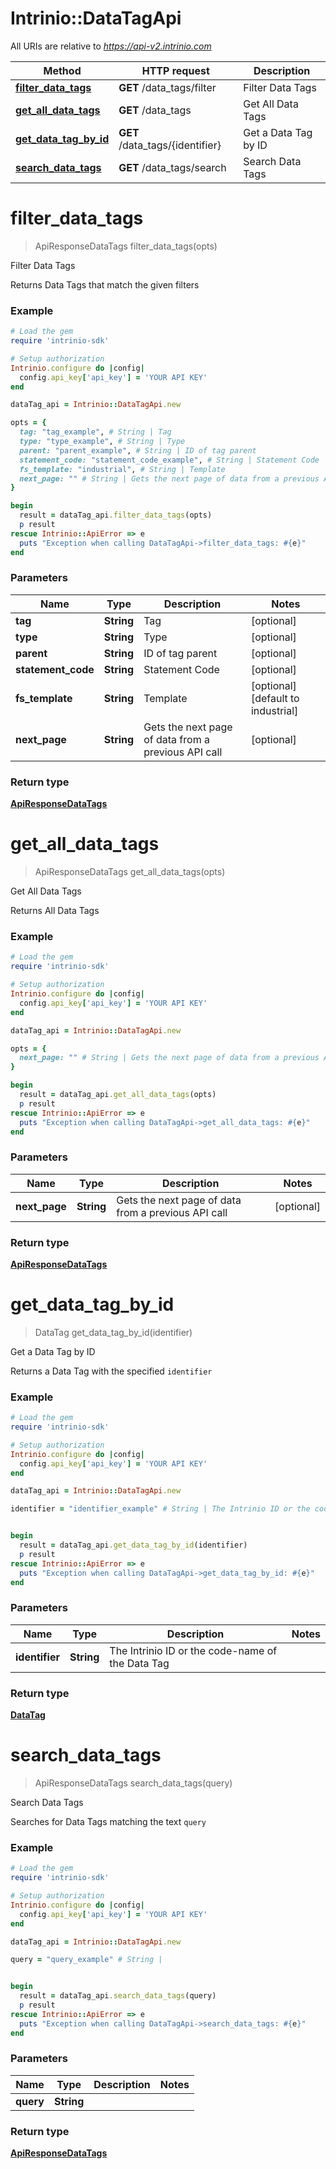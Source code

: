 # Intrinio::DataTagApi

All URIs are relative to *https://api-v2.intrinio.com*

Method | HTTP request | Description
------------- | ------------- | -------------
[**filter_data_tags**](DataTagApi.md#filter_data_tags) | **GET** /data_tags/filter | Filter Data Tags
[**get_all_data_tags**](DataTagApi.md#get_all_data_tags) | **GET** /data_tags | Get All Data Tags
[**get_data_tag_by_id**](DataTagApi.md#get_data_tag_by_id) | **GET** /data_tags/{identifier} | Get a Data Tag by ID
[**search_data_tags**](DataTagApi.md#search_data_tags) | **GET** /data_tags/search | Search Data Tags


# **filter_data_tags**
> ApiResponseDataTags filter_data_tags(opts)

Filter Data Tags

Returns Data Tags that match the given filters

### Example
```ruby
# Load the gem
require 'intrinio-sdk'

# Setup authorization
Intrinio.configure do |config|
  config.api_key['api_key'] = 'YOUR API KEY'
end

dataTag_api = Intrinio::DataTagApi.new

opts = { 
  tag: "tag_example", # String | Tag
  type: "type_example", # String | Type
  parent: "parent_example", # String | ID of tag parent
  statement_code: "statement_code_example", # String | Statement Code
  fs_template: "industrial", # String | Template
  next_page: "" # String | Gets the next page of data from a previous API call
}

begin
  result = dataTag_api.filter_data_tags(opts)
  p result
rescue Intrinio::ApiError => e
  puts "Exception when calling DataTagApi->filter_data_tags: #{e}"
end
```

### Parameters

Name | Type | Description  | Notes
------------- | ------------- | ------------- | -------------
 **tag** | **String**| Tag | [optional] 
 **type** | **String**| Type | [optional] 
 **parent** | **String**| ID of tag parent | [optional] 
 **statement_code** | **String**| Statement Code | [optional] 
 **fs_template** | **String**| Template | [optional] [default to industrial]
 **next_page** | **String**| Gets the next page of data from a previous API call | [optional] 

### Return type

[**ApiResponseDataTags**](ApiResponseDataTags.md)

# **get_all_data_tags**
> ApiResponseDataTags get_all_data_tags(opts)

Get All Data Tags

Returns All Data Tags

### Example
```ruby
# Load the gem
require 'intrinio-sdk'

# Setup authorization
Intrinio.configure do |config|
  config.api_key['api_key'] = 'YOUR API KEY'
end

dataTag_api = Intrinio::DataTagApi.new

opts = { 
  next_page: "" # String | Gets the next page of data from a previous API call
}

begin
  result = dataTag_api.get_all_data_tags(opts)
  p result
rescue Intrinio::ApiError => e
  puts "Exception when calling DataTagApi->get_all_data_tags: #{e}"
end
```

### Parameters

Name | Type | Description  | Notes
------------- | ------------- | ------------- | -------------
 **next_page** | **String**| Gets the next page of data from a previous API call | [optional] 

### Return type

[**ApiResponseDataTags**](ApiResponseDataTags.md)

# **get_data_tag_by_id**
> DataTag get_data_tag_by_id(identifier)

Get a Data Tag by ID

Returns a Data Tag with the specified `identifier`

### Example
```ruby
# Load the gem
require 'intrinio-sdk'

# Setup authorization
Intrinio.configure do |config|
  config.api_key['api_key'] = 'YOUR API KEY'
end

dataTag_api = Intrinio::DataTagApi.new

identifier = "identifier_example" # String | The Intrinio ID or the code-name of the Data Tag


begin
  result = dataTag_api.get_data_tag_by_id(identifier)
  p result
rescue Intrinio::ApiError => e
  puts "Exception when calling DataTagApi->get_data_tag_by_id: #{e}"
end
```

### Parameters

Name | Type | Description  | Notes
------------- | ------------- | ------------- | -------------
 **identifier** | **String**| The Intrinio ID or the code-name of the Data Tag | 

### Return type

[**DataTag**](DataTag.md)

# **search_data_tags**
> ApiResponseDataTags search_data_tags(query)

Search Data Tags

Searches for Data Tags matching the text `query`

### Example
```ruby
# Load the gem
require 'intrinio-sdk'

# Setup authorization
Intrinio.configure do |config|
  config.api_key['api_key'] = 'YOUR API KEY'
end

dataTag_api = Intrinio::DataTagApi.new

query = "query_example" # String | 


begin
  result = dataTag_api.search_data_tags(query)
  p result
rescue Intrinio::ApiError => e
  puts "Exception when calling DataTagApi->search_data_tags: #{e}"
end
```

### Parameters

Name | Type | Description  | Notes
------------- | ------------- | ------------- | -------------
 **query** | **String**|  | 

### Return type

[**ApiResponseDataTags**](ApiResponseDataTags.md)

